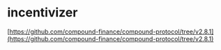 # incentivizer

[https://github.com/compound-finance/compound-protocol/tree/v2.8.1](https://github.com/compound-finance/compound-protocol/tree/v2.8.1)
